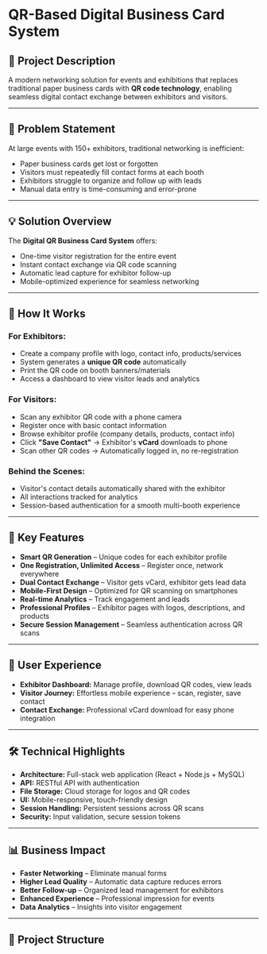 # QR-Based Digital Business Card System

## 📝 Project Description
A modern networking solution for events and exhibitions that replaces traditional paper business cards with **QR code technology**, enabling seamless digital contact exchange between exhibitors and visitors.

---

## 🎯 Problem Statement
At large events with 150+ exhibitors, traditional networking is inefficient:

- Paper business cards get lost or forgotten
- Visitors must repeatedly fill contact forms at each booth
- Exhibitors struggle to organize and follow up with leads
- Manual data entry is time-consuming and error-prone

---

## 💡 Solution Overview
The **Digital QR Business Card System** offers:

- One-time visitor registration for the entire event
- Instant contact exchange via QR code scanning
- Automatic lead capture for exhibitor follow-up
- Mobile-optimized experience for seamless networking

---

## 🔄 How It Works

### **For Exhibitors:**
- Create a company profile with logo, contact info, products/services
- System generates a **unique QR code** automatically
- Print the QR code on booth banners/materials
- Access a dashboard to view visitor leads and analytics

### **For Visitors:**
- Scan any exhibitor QR code with a phone camera
- Register once with basic contact information
- Browse exhibitor profile (company details, products, contact info)
- Click **"Save Contact"** → Exhibitor's **vCard** downloads to phone
- Scan other QR codes → Automatically logged in, no re-registration

### **Behind the Scenes:**
- Visitor's contact details automatically shared with the exhibitor
- All interactions tracked for analytics
- Session-based authentication for a smooth multi-booth experience

---

## 🚀 Key Features
- **Smart QR Generation** – Unique codes for each exhibitor profile
- **One Registration, Unlimited Access** – Register once, network everywhere
- **Dual Contact Exchange** – Visitor gets vCard, exhibitor gets lead data
- **Mobile-First Design** – Optimized for QR scanning on smartphones
- **Real-time Analytics** – Track engagement and leads
- **Professional Profiles** – Exhibitor pages with logos, descriptions, and products
- **Secure Session Management** – Seamless authentication across QR scans

---

## 🎨 User Experience
- **Exhibitor Dashboard:** Manage profile, download QR codes, view leads
- **Visitor Journey:** Effortless mobile experience – scan, register, save contact
- **Contact Exchange:** Professional vCard download for easy phone integration

---

## 🛠️ Technical Highlights
- **Architecture:** Full-stack web application (React + Node.js + MySQL)
- **API:** RESTful API with authentication
- **File Storage:** Cloud storage for logos and QR codes
- **UI:** Mobile-responsive, touch-friendly design
- **Session Handling:** Persistent sessions across QR scans
- **Security:** Input validation, secure session tokens

---

## 📊 Business Impact
- **Faster Networking** – Eliminate manual forms
- **Higher Lead Quality** – Automatic data capture reduces errors
- **Better Follow-up** – Organized lead management for exhibitors
- **Enhanced Experience** – Professional impression for events
- **Data Analytics** – Insights into visitor engagement

---

## 📂 Project Structure
